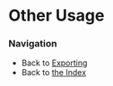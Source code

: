 # Other Usage


### Navigation

* Back to [Exporting](../06.%20Exporting.md)
* Back to [the Index](/docs/README.md)
